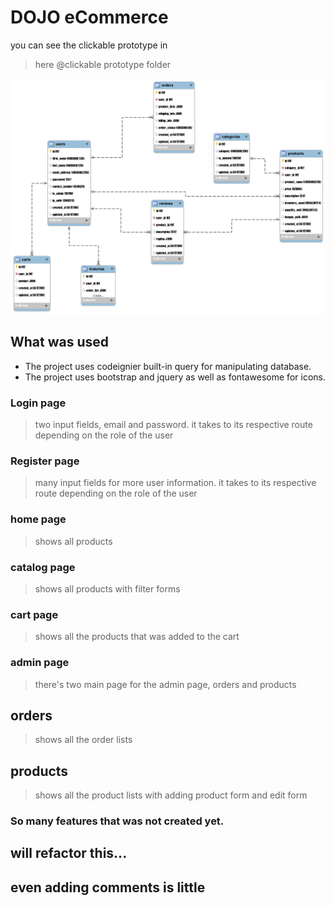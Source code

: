 # DOJO eCommerce

you can see the clickable prototype in
> here @clickable prototype folder

![ERD](https://raw.githubusercontent.com/ronrix/v88-capstone/unfinished/codes/ERD/capstone-ERD.png?token=GHSAT0AAAAAABXRMDOBHNPWQVSBFORIBFTCYX7CY6Q)

## What was used
- The project uses codeignier built-in query for manipulating database.
- The project uses bootstrap and jquery as well as fontawesome for icons.

### Login page
> two input fields, email and password. it takes to its respective route depending on the role of the user

### Register page
> many input fields for more user information. it takes to its respective route depending on the role of the user

### home page
> shows all products

### catalog page
> shows all products with filter forms

### cart page
> shows all the products that was added to the cart

### admin page
> there's two main page for the admin page, orders and products 
## orders
> shows all the order lists

## products
> shows all the product lists with adding product form and edit form


### So many features that was not created yet.
## will refactor this...
## even adding comments is little

